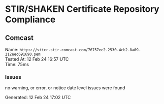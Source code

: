 # STIR/SHAKEN Certificate Repository Compliance

## Comcast

Name: `https://sticr.stir.comcast.com/76757ec2-2530-4cb2-8a09-212eec691690.pem`\
Tested At: 12 Feb 24 16:57 UTC\
Time: 75ms

### Issues

no warning, or error, or notice date level issues were found

Generated: 12 Feb 24 17:02 UTC